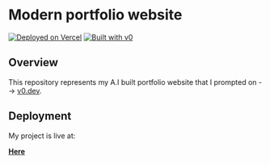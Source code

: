 # Modern portfolio website

[![Deployed on Vercel](https://img.shields.io/badge/Deployed%20on-Vercel-black?style=for-the-badge&logo=vercel)](https://vercel.com/shivamkv3patialapunjab-8933s-projects/v0-modern-portfolio-website)
[![Built with v0](https://img.shields.io/badge/Built%20with-v0.dev-black?style=for-the-badge)](https://v0.dev/chat/projects/txYlchHiy3s)

## Overview
This repository represents my A.I built portfolio website that I prompted on --> [v0.dev](https://v0.dev).


## Deployment

My project is live at:

**[Here](https://vercel.com/shivamkv3patialapunjab-8933s-projects/v0-modern-portfolio-website)**
